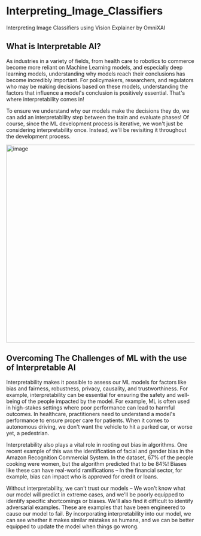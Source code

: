 # Interpreting_Image_Classifiers
Interpreting Image Classifiers using Vision Explainer by OmniXAI

## What is Interpretable AI?
As industries in a variety of fields, from health care to robotics to commerce become more reliant on Machine Learning models, and especially deep learning models, understanding why models reach their conclusions has become incredibly important. For policymakers, researchers, and regulators who may be making decisions based on these models, understanding the factors that influence a model's conclusion is positively essential. That's where interpretability comes in!

To ensure we understand why our models make the decisions they do, we can add an interpretability step between the train and evaluate phases! Of course, since the ML development process is iterative, we won't just be considering interpretability once. Instead, we'll be revisiting it throughout the development process.

<img width="528" alt="image" src="https://github.com/hhaeri/Interpreting_Image_Classifiers/assets/91407046/01d82db3-f9b5-4bf8-a687-1b6ca491be15">

## Overcoming The Challenges of ML with the use of Interpretable AI

Interpretability makes it possible to assess our ML models for factors like bias and fairness, robustness, privacy, causality, and trustworthiness. For example, interpretability can be essential for ensuring the safety and well-being of the people impacted by the model. For example, ML is often used in high-stakes settings where poor performance can lead to harmful outcomes. In healthcare, practitioners need to understand a model's performance to ensure proper care for patients. When it comes to autonomous driving, we don't want the vehicle to hit a parked car, or worse yet, a pedestrian.

Interpretability also plays a vital role in rooting out bias in algorithms. One recent example of this was the identification of facial and gender bias in the Amazon Recognition Commercial System. In the dataset, 67% of the people cooking were women, but the algorithm predicted that to be 84%! Biases like these can have real-world ramifications – In the financial sector, for example, bias can impact who is approved for credit or loans.

Without interpretability, we can't trust our models – We won't know what our model will predict in extreme cases, and we'll be poorly equipped to identify specific shortcomings or biases. We'll also find it difficult to identify adversarial examples. These are examples that have been engineered to cause our model to fail. By incorporating interpretability into our model, we can see whether it makes similar mistakes as humans, and we can be better equipped to update the model when things go wrong.
